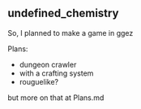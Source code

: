 ## undefined_chemistry

So, I planned to make a game in ggez

Plans:
- dungeon crawler
- with a crafting system
- rouguelike?

but more on that at Plans.md
